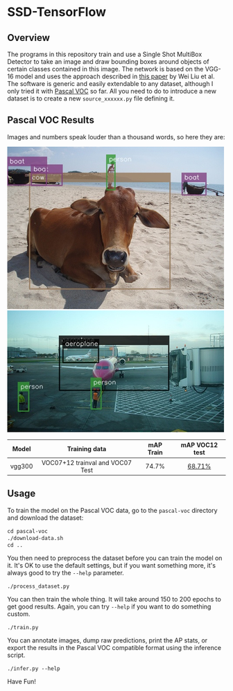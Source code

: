 
SSD-TensorFlow
==============

Overview
--------

The programs in this repository train and use a Single Shot MultiBox Detector
to take an image and draw bounding boxes around objects of certain classes
contained in this image. The network is based on the VGG-16 model and uses
the approach described in [this paper][1] by Wei Liu et al. The software is
generic and easily extendable to any dataset, although I only tried it with
[Pascal VOC][2] so far. All you need to do to introduce a new dataset is to
create a new `source_xxxxxx.py` file defining it.

Pascal VOC Results
------------------

Images and numbers speak louder than a thousand words, so here they are:

![Example #1][img1]
![Example #2][img2]

| Model  | Training data                    | mAP Train | mAP VOC12 test |
|:------:|:--------------------------------:|:---------:|:--------------:|
| vgg300 | VOC07+12 trainval and VOC07 Test |     74.7% |    [68.71%][3] |

Usage
-----

To train the model on the Pascal VOC data, go to the `pascal-voc` directory
and download the dataset:

    cd pascal-voc
    ./download-data.sh
    cd ..

You then need to preprocess the dataset before you can train the model on it.
It's OK to use the default settings, but if you want something more, it's always
good to try the `--help` parameter.

    ./process_dataset.py

You can then train the whole thing. It will take around 150 to 200 epochs to get
good results. Again, you can try `--help` if you want to do something custom.

    ./train.py

You can annotate images, dump raw predictions, print the AP stats, or export the
results in the Pascal VOC compatible format using the inference script.

    ./infer.py --help

Have Fun!

[1]: https://arxiv.org/pdf/1512.02325.pdf
[2]: http://host.robots.ox.ac.uk/pascal/VOC/
[3]: http://host.robots.ox.ac.uk:8080/anonymous/WKTCBE.html

[img1]: assets/000232.jpg
[img2]: assets/000032.jpg